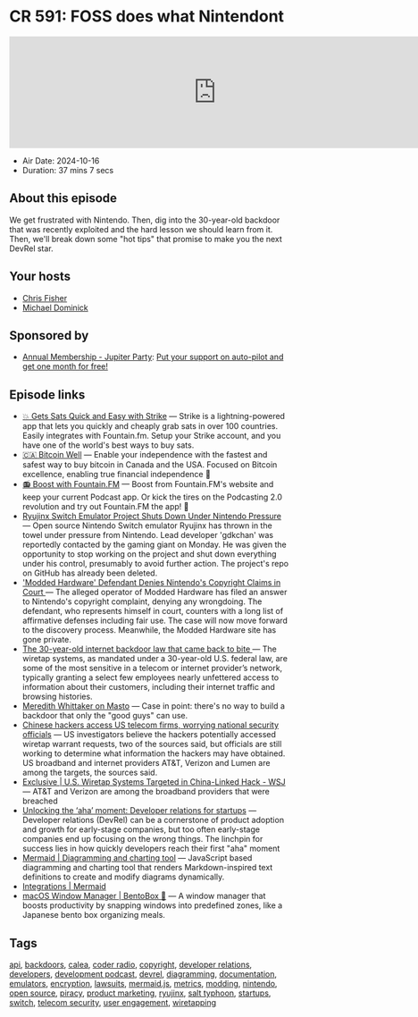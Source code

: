 # CR 591: FOSS does what Nintendont

<iframe src="https://player.fireside.fm/v2/MLf2ZzhC+Dk0Xof_J?theme=dark" width="740" height="200" frameborder="0" scrolling="no"></iframe>

* Air Date: 2024-10-16
* Duration: 37 mins 7 secs

## About this episode

We get frustrated with Nintendo. Then, dig into the 30-year-old backdoor that was recently exploited and the hard lesson we should learn from it. Then, we'll break down some "hot tips" that promise to make you the next DevRel star.

## Your hosts
* [Chris Fisher](https://coder.show/hosts/chrislas)
* [Michael Dominick](https://coder.show/hosts/michael)

## Sponsored by

  * [Annual Membership - Jupiter Party](https://jupitersignal.memberful.com/checkout?plan=117630): [Put your support on auto-pilot and get one month for free!](https://jupitersignal.memberful.com/checkout?plan=117630)



## Episode links

  * [💥 Gets Sats Quick and Easy with Strike](https://strike.me/ "💥 Gets Sats Quick and Easy with Strike") — Strike is a lightning-powered app that lets you quickly and cheaply grab sats in over 100 countries. Easily integrates with Fountain.fm. Setup your Strike account, and you have one of the world's best ways to buy sats.
  * [🇨🇦 Bitcoin Well](https://bitcoinwell.com/ "🇨🇦 Bitcoin Well") — Enable your independence with the fastest and safest way to buy bitcoin in Canada and the USA. Focused on Bitcoin excellence, enabling true financial independence 🥇
  * [📻 Boost with Fountain.FM](https://fountain.fm/ "📻 Boost with Fountain.FM") — Boost from Fountain.FM's website and keep your current Podcast app. Or kick the tires on the Podcasting 2.0 revolution and try out Fountain.FM the app! 🚀
  * [Ryujinx Switch Emulator Project Shuts Down Under Nintendo Pressure ](https://torrentfreak.com/ryujinx-switch-emulator-project-shuts-down-under-nintendo-pressure-241002/ "Ryujinx Switch Emulator Project Shuts Down Under Nintendo Pressure ") — Open source Nintendo Switch emulator Ryujinx has thrown in the towel under pressure from Nintendo. Lead developer 'gdkchan' was reportedly contacted by the gaming giant on Monday. He was given the opportunity to stop working on the project and shut down everything under his control, presumably to avoid further action. The project's repo on GitHub has already been deleted. 
  * ['Modded Hardware' Defendant Denies Nintendo's Copyright Claims in Court ](https://torrentfreak.com/modded-hardware-defendant-denies-nintendos-copyright-claims-in-court-241006/ "'Modded Hardware' Defendant Denies Nintendo's Copyright Claims in Court ") — The alleged operator of Modded Hardware has filed an answer to Nintendo's copyright complaint, denying any wrongdoing. The defendant, who represents himself in court, counters with a long list of affirmative defenses including fair use. The case will now move forward to the discovery process. Meanwhile, the Modded Hardware site has gone private. 
  * [The 30-year-old internet backdoor law that came back to bite ](https://techcrunch.com/2024/10/07/the-30-year-old-internet-backdoor-law-that-came-back-to-bite/?guccounter=1 "The 30-year-old internet backdoor law that came back to bite ") — The wiretap systems, as mandated under a 30-year-old U.S. federal law, are some of the most sensitive in a telecom or internet provider’s network, typically granting a select few employees nearly unfettered access to information about their customers, including their internet traffic and browsing histories. 
  * [Meredith Whittaker on Masto](https://mastodon.world/@Mer__edith/113261633712790956 "Meredith Whittaker on Masto") — Case in point: there's no way to build a backdoor that only the "good guys" can use. 
  * [Chinese hackers access US telecom firms, worrying national security officials](https://www.cnn.com/2024/10/05/politics/chinese-hackers-us-telecoms/ "Chinese hackers access US telecom firms, worrying national security officials") — US investigators believe the hackers potentially accessed wiretap warrant requests, two of the sources said, but officials are still working to determine what information the hackers may have obtained. US broadband and internet providers AT&T, Verizon and Lumen are among the targets, the sources said. 
  * [Exclusive | U.S. Wiretap Systems Targeted in China-Linked Hack - WSJ](https://www.wsj.com/tech/cybersecurity/u-s-wiretap-systems-targeted-in-china-linked-hack-327fc63b?mod=hp_lead_pos1 "Exclusive | U.S. Wiretap Systems Targeted in China-Linked Hack - WSJ") — AT&T and Verizon are among the broadband providers that were breached
  * [Unlocking the ‘aha’ moment: Developer relations for startups](https://www.signalfire.com/blog/devrel-for-startups "Unlocking the ‘aha’ moment: Developer relations for startups") — Developer relations (DevRel) can be a cornerstone of product adoption and growth for early-stage companies, but too often early-stage companies end up focusing on the wrong things. The linchpin for success lies in how quickly developers reach their first "aha" moment
  * [Mermaid | Diagramming and charting tool](https://mermaid.js.org/ "Mermaid | Diagramming and charting tool") — JavaScript based diagramming and charting tool that renders Markdown-inspired text definitions to create and modify diagrams dynamically.
  * [Integrations | Mermaid](https://mermaid.js.org/ecosystem/integrations-community.html "Integrations | Mermaid")
  * [macOS Window Manager | BentoBox 🍱](https://bentoboxapp.com/ "macOS Window Manager | BentoBox 🍱") — A window manager that boosts productivity by snapping windows into predefined zones, like a Japanese bento box organizing meals. 



## Tags

[api](https://coder.show/tags/api), [backdoors](https://coder.show/tags/backdoors), [calea](https://coder.show/tags/calea), [coder radio](https://coder.show/tags/coder%20radio), [copyright](https://coder.show/tags/copyright), [developer relations](https://coder.show/tags/developer%20relations), [developers](https://coder.show/tags/developers), [development podcast](https://coder.show/tags/development%20podcast), [devrel](https://coder.show/tags/devrel), [diagramming](https://coder.show/tags/diagramming), [documentation](https://coder.show/tags/documentation), [emulators](https://coder.show/tags/emulators), [encryption](https://coder.show/tags/encryption), [lawsuits](https://coder.show/tags/lawsuits), [mermaid.js](https://coder.show/tags/mermaid.js), [metrics](https://coder.show/tags/metrics), [modding](https://coder.show/tags/modding), [nintendo](https://coder.show/tags/nintendo), [open source](https://coder.show/tags/open%20source), [piracy](https://coder.show/tags/piracy), [product marketing](https://coder.show/tags/product%20marketing), [ryujinx](https://coder.show/tags/ryujinx), [salt typhoon](https://coder.show/tags/salt%20typhoon), [startups](https://coder.show/tags/startups), [switch](https://coder.show/tags/switch), [telecom security](https://coder.show/tags/telecom%20security), [user engagement](https://coder.show/tags/user%20engagement), [wiretapping](https://coder.show/tags/wiretapping)
